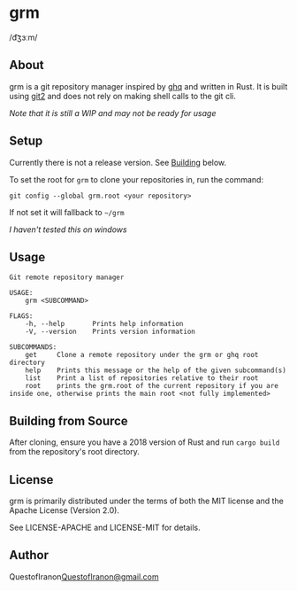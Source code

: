 # grm
/d͡ʒɜːm/

## About
grm is a git repository manager inspired by [ghq](https://github.com/motemen/ghq) and written in Rust. 
It is built using [git2](https://github.com/rust-lang/git2-rs) and does not rely on making shell calls to the git cli.

_Note that it is still a WIP and may not be ready for usage_

## Setup
Currently there is not a release version. See [Building](#building-from-source) below.

To set the root for `grm` to clone your repositories in, run the command:

`git config --global grm.root <your repository>`

If not set it will fallback to `~/grm`

_I haven't tested this on windows_

## Usage
```
Git remote repository manager

USAGE:
    grm <SUBCOMMAND>

FLAGS:
    -h, --help       Prints help information
    -V, --version    Prints version information

SUBCOMMANDS:
    get     Clone a remote repository under the grm or ghq root directory
    help    Prints this message or the help of the given subcommand(s)
    list    Print a list of repositories relative to their root
    root    prints the grm.root of the current repository if you are inside one, otherwise prints the main root <not fully implemented>
```

## Building from Source
After cloning, ensure you have a 2018 version of Rust and run `cargo build` from the repository's root directory.

## License
grm is primarily distributed under the terms of both the MIT license and the Apache License (Version 2.0).

See LICENSE-APACHE and LICENSE-MIT for details.

## Author
QuestofIranon<QuestofIranon@gmail.com>
